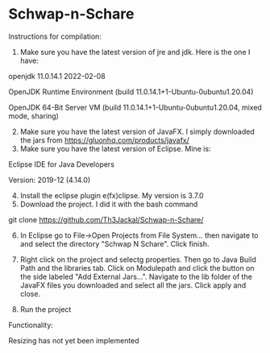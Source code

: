# Schwap-n-Schare

Instructions for compilation:
1. Make sure you have the latest version of jre and jdk. Here is the one I have:

  openjdk 11.0.14.1 2022-02-08
  
  OpenJDK Runtime Environment (build 11.0.14.1+1-Ubuntu-0ubuntu1.20.04)
  
  OpenJDK 64-Bit Server VM (build 11.0.14.1+1-Ubuntu-0ubuntu1.20.04, mixed mode, sharing)
  
2. Make sure you have the latest version of JavaFX. I simply downloaded the jars from https://gluonhq.com/products/javafx/
3. Make sure you have the latest version of Eclipse. Mine is:

  Eclipse IDE for Java Developers
  
  Version: 2019-12 (4.14.0)
  
4. Install the eclipse plugin e(fx)clipse. My version is 3.7.0
5. Download the project. I did it with the bash command

  git clone https://github.com/Th3Jackal/Schwap-n-Schare/

6. In Eclipse go to File->Open Projects from File System... then navigate to and select the directory "Schwap N Schare". Click finish.

7. Right click on the project and selectg properties. Then go to Java Build Path and the libraries tab. Click on Modulepath and click the button on the side labeled "Add External Jars...". Navigate to the lib folder of the JavaFX files you downloaded and select all the jars. Click apply and close.

8. Run the project

Functionality:

Resizing has not yet been implemented
